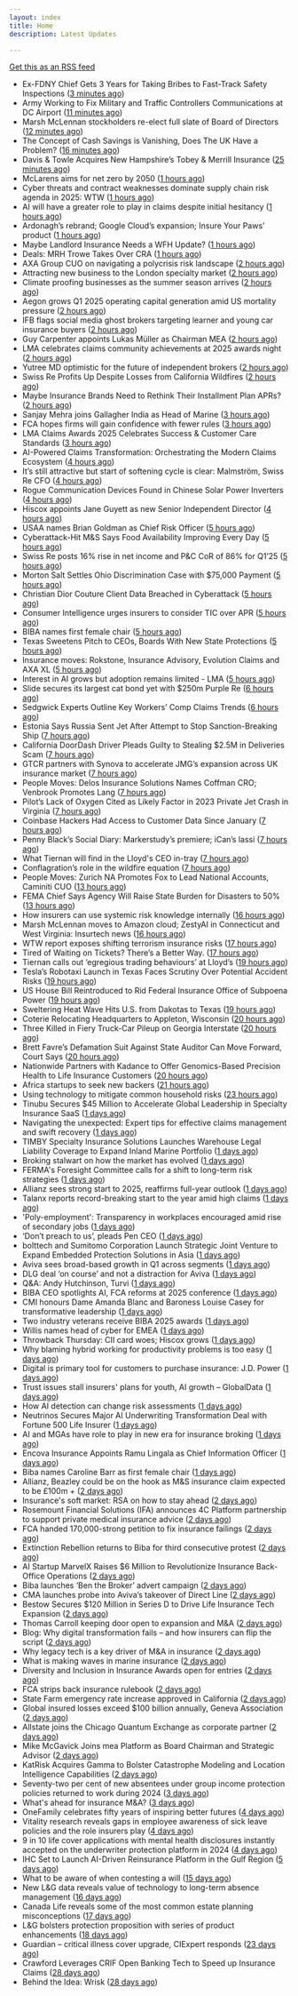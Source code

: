 ```yaml
---
layout: index
title: Home
description: Latest Updates

---
```


[Get this as an RSS feed](/feed.rss)

<!-- news_marker starts -->
- Ex-FDNY Chief Gets 3 Years for Taking Bribes to Fast-Track Safety Inspections ([3 minutes ago](https://www.insurancejournal.com/news/east/2025/05/16/824030.htm))
- Army Working to Fix Military and Traffic Controllers Communications at DC Airport ([11 minutes ago](https://www.insurancejournal.com/news/east/2025/05/16/824024.htm))
- Marsh McLennan stockholders re-elect full slate of Board of Directors ([12 minutes ago](https://www.reinsurancene.ws/marsh-mclennan-stockholders-re-elect-full-slate-of-board-of-directors/))
- The Concept of Cash Savings is Vanishing, Does The UK Have a Problem? ([16 minutes ago](https://insurance-edge.net/2025/05/16/the-concept-of-cash-savings-is-vanishing-does-the-uk-have-a-problem/))
- Davis & Towle Acquires New Hampshire’s Tobey & Merrill Insurance ([25 minutes ago](https://www.insurancejournal.com/news/east/2025/05/16/824021.htm))
- McLarens aims for net zero by 2050 ([1 hours ago](https://www.postonline.co.uk/news/7957770/mclarens-aims-for-net-zero-by-2050))
- Cyber threats and contract weaknesses dominate supply chain risk agenda in 2025: WTW ([1 hours ago](https://www.reinsurancene.ws/cyber-threats-and-contract-weaknesses-dominate-supply-chain-risk-agenda-in-2025-wtw/))
- AI will have a greater role to play in claims despite initial hesitancy ([1 hours ago](https://www.postonline.co.uk/broker/7957769/ai-will-have-a-greater-role-to-play-in-claims-despite-initial-hesitancy))
- Ardonagh’s rebrand; Google Cloud’s expansion; Insure Your Paws’ product ([1 hours ago](https://www.postonline.co.uk/news/7957764/ardonaghs-rebrand-google-clouds-expansion-insure-your-paws-product))
- Maybe Landlord Insurance Needs a WFH Update? ([1 hours ago](https://insurance-edge.net/2025/05/16/maybe-landlord-insurance-needs-a-wfh-update/))
- Deals: MRH Trowe Takes Over CRA ([1 hours ago](https://insurance-edge.net/2025/05/16/deals-mrh-trowe-takes-over-cra/))
- AXA Group CUO on navigating a polycrisis risk landscape ([2 hours ago](https://www.insurancebusinessmag.com/uk/news/breaking-news/axa-group-cuo-on-navigating-a-polycrisis-risk-landscape-535921.aspx))
- Attracting new business to the London specialty market ([2 hours ago](https://www.insurancebusinessmag.com/uk/news/breaking-news/attracting-new-business-to-the-london-specialty-market-535974.aspx))
- Climate proofing businesses as the summer season arrives ([2 hours ago](https://www.insurancebusinessmag.com/uk/news/catastrophe/climate-proofing-businesses-as-the-summer-season-arrives-535973.aspx))
- Aegon grows Q1 2025 operating capital generation amid US mortality pressure ([2 hours ago](https://www.insurancebusinessmag.com/uk/news/breaking-news/aegon-grows-q1-2025-operating-capital-generation-amid-us-mortality-pressure-535972.aspx))
- IFB flags social media ghost brokers targeting learner and young car insurance buyers ([2 hours ago](https://www.insurancebusinessmag.com/uk/news/auto-motor/ifb-flags-social-media-ghost-brokers-targeting-learner-and-young-car-insurance-buyers-535971.aspx))
- Guy Carpenter appoints Lukas Müller as Chairman MEA ([2 hours ago](https://www.reinsurancene.ws/guy-carpenter-appoints-lukas-muller-as-chairman-mea/))
- LMA celebrates claims community achievements at 2025 awards night ([2 hours ago](https://www.insurancebusinessmag.com/uk/news/claims/lma-celebrates-claims-community-achievements-at-2025-awards-night-535970.aspx))
- Yutree MD optimistic for the future of independent brokers ([2 hours ago](https://www.postonline.co.uk/news/7957767/yutree-md-optimistic-for-the-future-of-independent-brokers))
- Swiss Re Profits Up Despite Losses from California Wildfires ([2 hours ago](https://www.insurancejournal.com/news/international/2025/05/16/824017.htm))
- Maybe Insurance Brands Need to Rethink Their Installment Plan APRs? ([2 hours ago](https://insurance-edge.net/2025/05/16/maybe-insurance-brands-need-to-rethink-their-installment-plan-aprs/))
- Sanjay Mehra joins Gallagher India as Head of Marine ([3 hours ago](https://www.reinsurancene.ws/sanjay-mehra-joins-gallagher-india-as-head-of-marine/))
- FCA hopes firms will gain confidence with fewer rules ([3 hours ago](https://www.postonline.co.uk/news/7957766/fca-hopes-firms-will-gain-confidence-with-fewer-rules))
- LMA Claims Awards 2025 Celebrates Success & Customer Care Standards ([3 hours ago](https://insurance-edge.net/2025/05/16/lma-claims-awards-2025-celebrates-success-customer-care-standards/))
- AI-Powered Claims Transformation: Orchestrating the Modern Claims Ecosystem ([4 hours ago](https://insurance-edge.net/2025/05/16/ai-powered-claims-transformation-orchestrating-the-modern-claims-ecosystem/))
- It’s still attractive but start of softening cycle is clear: Malmström, Swiss Re CFO ([4 hours ago](https://www.reinsurancene.ws/its-still-attractive-but-start-of-softening-cycle-is-clear-malmstrom-swiss-re-cfo/))
- Rogue Communication Devices Found in Chinese Solar Power Inverters ([4 hours ago](https://www.insurancejournal.com/news/international/2025/05/16/824006.htm))
- Hiscox appoints Jane Guyett as new Senior Independent Director ([4 hours ago](https://www.reinsurancene.ws/hiscox-appoints-jane-guyett-as-new-senior-independent-director/))
- USAA names Brian Goldman as Chief Risk Officer ([5 hours ago](https://www.reinsurancene.ws/usaa-names-brian-goldman-as-chief-risk-officer/))
- Cyberattack-Hit M&S Says Food Availability Improving Every Day ([5 hours ago](https://www.insurancejournal.com/news/international/2025/05/16/824002.htm))
- Swiss Re posts 16% rise in net income and P&C CoR of 86% for Q1’25 ([5 hours ago](https://www.reinsurancene.ws/swiss-re-posts-16-rise-in-net-income-and-pc-cor-of-86-for-q125/))
- Morton Salt Settles Ohio Discrimination Case with $75,000 Payment ([5 hours ago](https://www.insurancejournal.com/news/midwest/2025/05/16/823999.htm))
- Christian Dior Couture Client Data Breached in Cyberattack ([5 hours ago](https://www.insurancejournal.com/news/national/2025/05/16/823975.htm))
- Consumer Intelligence urges insurers to consider TIC over APR ([5 hours ago](https://www.insurancebusinessmag.com/uk/news/auto-motor/consumer-intelligence-urges-insurers-to-consider-tic-over-apr-535940.aspx))
- BIBA names first female chair ([5 hours ago](https://www.insurancebusinessmag.com/uk/news/breaking-news/biba-names-first-female-chair-535939.aspx))
- Texas Sweetens Pitch to CEOs, Boards With New State Protections ([5 hours ago](https://www.insurancejournal.com/news/southcentral/2025/05/16/823995.htm))
- Insurance moves: Rokstone, Insurance Advisory, Evolution Claims and AXA XL ([5 hours ago](https://www.insurancebusinessmag.com/uk/news/breaking-news/insurance-moves-rokstone-insurance-advisory-evolution-claims-and-axa-xl-535937.aspx))
- Interest in AI grows but adoption remains limited - LMA ([5 hours ago](https://www.insurancebusinessmag.com/uk/news/technology/interest-in-ai-grows-but-adoption-remains-limited--lma-535936.aspx))
- Slide secures its largest cat bond yet with $250m Purple Re ([6 hours ago](https://www.reinsurancene.ws/slide-secures-its-largest-cat-bond-yet-with-250m-purple-re/))
- Sedgwick Experts Outline Key Workers’ Comp Claims Trends ([6 hours ago](https://www.insurancejournal.com/news/national/2025/05/16/823936.htm))
- Estonia Says Russia Sent Jet After Attempt to Stop Sanction-Breaking Ship ([7 hours ago](https://www.insurancejournal.com/news/international/2025/05/16/823959.htm))
- California DoorDash Driver Pleads Guilty to Stealing $2.5M in Deliveries Scam ([7 hours ago](https://www.insurancejournal.com/news/west/2025/05/16/823989.htm))
- GTCR partners with Synova to accelerate JMG’s expansion across UK insurance market ([7 hours ago](https://www.reinsurancene.ws/gtcr-partners-with-synova-to-accelerate-jmgs-expansion-across-uk-insurance-market/))
- People Moves: Delos Insurance Solutions Names Coffman CRO; Venbrook Promotes Lang ([7 hours ago](https://www.insurancejournal.com/news/west/2025/05/16/823705.htm))
- Pilot’s Lack of Oxygen Cited as Likely Factor in 2023 Private Jet Crash in Virginia ([7 hours ago](https://www.insurancejournal.com/news/east/2025/05/16/823826.htm))
- Coinbase Hackers Had Access to Customer Data Since January ([7 hours ago](https://www.insurancejournal.com/news/national/2025/05/16/823970.htm))
- Penny Black’s Social Diary: Markerstudy’s premiere; iCan’s lassi ([7 hours ago](https://www.postonline.co.uk/people/7957568/penny-blacks-social-diary-markerstudys-premiere-icans-lassi))
- What Tiernan will find in the Lloyd's CEO in-tray ([7 hours ago](https://www.postonline.co.uk/lloydslondon/7957720/what-tiernan-will-find-in-the-lloyds-ceo-in-tray))
- Conflagration’s role in the wildfire equation ([7 hours ago](https://www.insurancejournal.com/blogs/cotality/2025/05/16/823947.htm))
- People Moves: Zurich NA Promotes Fox to Lead National Accounts, Caminiti CUO ([13 hours ago](https://www.insurancejournal.com/news/national/2025/05/15/823985.htm))
- FEMA Chief Says Agency Will Raise State Burden for Disasters to 50% ([13 hours ago](https://www.insurancejournal.com/news/national/2025/05/15/823980.htm))
- How insurers can use systemic risk knowledge internally ([16 hours ago](https://www.dig-in.com/opinion/how-insurers-can-use-systemic-risk-knowledge-internally))
- Marsh McLennan moves to Amazon cloud; ZestyAI in Connecticut and West Virginia: Insurtech news ([16 hours ago](https://www.dig-in.com/news/marsh-mclennan-to-amazon-cloud-zestyai-and-insurtech-news))
- WTW report exposes shifting terrorism insurance risks ([17 hours ago](https://www.insurancebusinessmag.com/uk/news/breaking-news/wtw-report-exposes-shifting-terrorism-insurance-risks-535909.aspx))
- Tired of Waiting on Tickets? There’s a Better Way. ([17 hours ago](https://www.insurancejournal.com/blogs/expert-insured/2025/05/15/823954.htm))
- Tiernan calls out ‘egregious trading behaviours’ at Lloyd’s ([19 hours ago](https://www.postonline.co.uk/lloydslondon/7957765/tiernan-calls-out-egregious-trading-behaviours-at-lloyds))
- Tesla’s Robotaxi Launch in Texas Faces Scrutiny Over Potential Accident Risks ([19 hours ago](https://www.insurancejournal.com/news/southcentral/2025/05/15/823930.htm))
- US House Bill Reintroduced to Rid Federal Insurance Office of Subpoena Power ([19 hours ago](https://www.insurancejournal.com/news/national/2025/05/15/823897.htm))
- Sweltering Heat Wave Hits U.S. from Dakotas to Texas ([19 hours ago](https://www.insurancejournal.com/news/southcentral/2025/05/15/823927.htm))
- Coterie Relocating Headquarters to Appleton, Wisconsin ([20 hours ago](https://www.insurancejournal.com/news/midwest/2025/05/15/823924.htm))
- Three Killed in Fiery Truck-Car Pileup on Georgia Interstate ([20 hours ago](https://www.insurancejournal.com/news/southeast/2025/05/15/823917.htm))
- Brett Favre’s Defamation Suit Against State Auditor Can Move Forward, Court Says ([20 hours ago](https://www.insurancejournal.com/news/southeast/2025/05/15/823911.htm))
- Nationwide Partners with Kadance to Offer Genomics-Based Precision Health to Life Insurance Customers ([20 hours ago](https://www.insurtechinsights.com/nationwide-partners-with-kadance-to-offer-genomics-based-precision-health-to-life-insurance-customers/))
- Africa startups to seek new backers ([21 hours ago](https://www.dig-in.com/articles/africa-startups-to-seek-new-backers))
- Using technology to mitigate common household risks ([23 hours ago](https://www.dig-in.com/podcast/using-technology-to-mitigate-common-household-risks))
- Tinubu Secures $45 Million to Accelerate Global Leadership in Specialty Insurance SaaS ([1 days ago](https://www.insurtechinsights.com/tinubu-secures-45-million-to-accelerate-global-leadership-in-specialty-insurance-saas/))
- Navigating the unexpected: Expert tips for effective claims management and swift recovery ([1 days ago](https://www.insurancebusinessmag.com/uk/news/property-insurance/navigating-the-unexpected-expert-tips-for-effective-claims-management-and-swift-recovery-535498.aspx))
- TIMBY Specialty Insurance Solutions Launches Warehouse Legal Liability Coverage to Expand Inland Marine Portfolio ([1 days ago](https://www.insurtechinsights.com/timby-specialty-insurance-solutions-launches-warehouse-legal-liability-coverage-to-expand-inland-marine-portfolio/))
- Broking stalwart on how the market has evolved ([1 days ago](https://www.insurancebusinessmag.com/uk/news/breaking-news/broking-stalwart-on-how-the-market-has-evolved-535809.aspx))
- FERMA's Foresight Committee calls for a shift to long-term risk strategies ([1 days ago](https://www.insurancebusinessmag.com/uk/news/non-profits/fermas-foresight-committee-calls-for-a-shift-to-longterm-risk-strategies-535808.aspx))
- Allianz sees strong start to 2025, reaffirms full-year outlook ([1 days ago](https://www.insurancebusinessmag.com/uk/news/breaking-news/allianz-sees-strong-start-to-2025-reaffirms-fullyear-outlook-535802.aspx))
- Talanx reports record-breaking start to the year amid high claims ([1 days ago](https://www.insurancebusinessmag.com/uk/news/breaking-news/talanx-reports-recordbreaking-start-to-the-year-amid-high-claims-535796.aspx))
- 'Poly-employment': Transparency in workplaces encouraged amid rise of secondary jobs ([1 days ago](https://www.insurancebusinessmag.com/uk/news/breaking-news/polyemployment-transparency-in-workplaces-encouraged-amid-rise-of-secondary-jobs-535784.aspx))
- ‘Don’t preach to us’, pleads Pen CEO ([1 days ago](https://www.postonline.co.uk/broker/7957752/dont-preach-to-us-pleads-pen-ceo))
- bolttech and Sumitomo Corporation Launch Strategic Joint Venture to Expand Embedded Protection Solutions in Asia ([1 days ago](https://www.insurtechinsights.com/bolttech-and-sumitomo-corporation-launch-strategic-joint-venture-to-expand-embedded-protection-solutions-in-asia/))
- Aviva sees broad-based growth in Q1 across segments ([1 days ago](https://www.insurancebusinessmag.com/uk/news/breaking-news/aviva-sees-broadbased-growth-in-q1-across-segments-535781.aspx))
- DLG deal ‘on course’ and not a distraction for Aviva ([1 days ago](https://www.postonline.co.uk/news/7957750/dlg-deal-on-course-and-not-a-distraction-for-aviva))
- Q&A: Andy Hutchinson, Turvi ([1 days ago](https://www.postonline.co.uk/technology/7957394/qa-andy-hutchinson-turvi))
- BIBA CEO spotlights AI, FCA reforms at 2025 conference ([1 days ago](https://www.insurancebusinessmag.com/uk/news/breaking-news/biba-ceo-spotlights-ai-fca-reforms-at-2025-conference-535774.aspx))
- CMI honours Dame Amanda Blanc and Baroness Louise Casey for transformative leadership ([1 days ago](https://www.insurancebusinessmag.com/uk/news/breaking-news/cmi-honours-dame-amanda-blanc-and-baroness-louise-casey-for-transformative-leadership-535773.aspx))
- Two industry veterans receive BIBA 2025 awards ([1 days ago](https://www.insurancebusinessmag.com/uk/news/breaking-news/two-industry-veterans-receive-biba-2025-awards-535772.aspx))
- Willis names head of cyber for EMEA ([1 days ago](https://www.insurancebusinessmag.com/uk/news/cyber/willis-names-head-of-cyber-for-emea-535771.aspx))
- Throwback Thursday: CII card woes; Hiscox grows ([1 days ago](https://www.postonline.co.uk/personal/7956604/throwback-thursday-cii-card-woes-hiscox-grows))
- Why blaming hybrid working for productivity problems is too easy ([1 days ago](https://www.postonline.co.uk/people/7957728/why-blaming-hybrid-working-for-productivity-problems-is-too-easy))
- Digital is primary tool for customers to purchase insurance: J.D. Power ([1 days ago](https://www.dig-in.com/news/customers-prefer-buying-insurance-digitally-says-j-d-power))
- Trust issues stall insurers' plans for youth, AI growth – GlobalData ([1 days ago](https://www.insurancebusinessmag.com/uk/news/breaking-news/trust-issues-stall-insurers-plans-for-youth-ai-growth--globaldata-535747.aspx))
- How AI detection can change risk assessments ([1 days ago](https://www.dig-in.com/opinion/how-ai-detection-can-change-risk-assessments))
- Neutrinos Secures Major AI Underwriting Transformation Deal with Fortune 500 Life Insurer ([1 days ago](https://www.insurtechinsights.com/neutrinos-secures-major-ai-underwriting-transformation-deal-with-fortune-500-life-insurer/))
- AI and MGAs have role to play in new era for insurance broking ([1 days ago](https://www.postonline.co.uk/technology/7957751/ai-and-mgas-have-role-to-play-in-new-era-for-insurance-broking))
- Encova Insurance Appoints Ramu Lingala as Chief Information Officer ([1 days ago](https://www.insurtechinsights.com/encova-insurance-appoints-ramu-lingala-as-chief-information-officer/))
- Biba names Caroline Barr as first female chair ([1 days ago](https://www.postonline.co.uk/broker/7957749/biba-names-caroline-barr-as-first-female-chair))
- Allianz, Beazley could be on the hook as M&S insurance claim expected to be £100m + ([2 days ago](https://www.insurancebusinessmag.com/uk/news/cyber/allianz-beazley-could-be-on-the-hook-as-mands-insurance-claim-expected-to-be-100m--535626.aspx))
- Insurance's soft market: RSA on how to stay ahead ([2 days ago](https://www.insurancebusinessmag.com/uk/news/business-resilience/insurances-soft-market-rsa-on-how-to-stay-ahead-535625.aspx))
- Rosemount Financial Solutions (IFA) announces 4C Platform partnership to support private medical insurance advice ([2 days ago](https://ifamagazine.com/rosemount-financial-solutions-ifa-announces-4c-platform-partnership-to-support-private-medical-insurance-advice/))
- FCA handed 170,000-strong petition to fix insurance failings ([2 days ago](https://www.postonline.co.uk/regulation/7957747/fca-handed-170000-strong-petition-to-fix-insurance-failings))
- Extinction Rebellion returns to Biba for third consecutive protest ([2 days ago](https://www.postonline.co.uk/news/7957741/extinction-rebellion-returns-to-biba-for-third-consecutive-protest))
- AI Startup MarvelX Raises $6 Million to Revolutionize Insurance Back-Office Operations ([2 days ago](https://www.insurtechinsights.com/ai-startup-marvelx-raises-6-million-to-revolutionize-insurance-back-office-operations/))
- Biba launches ‘Ben the Broker’ advert campaign ([2 days ago](https://www.postonline.co.uk/broker/7957742/biba-launches-ben-the-broker-advert-campaign))
- CMA launches probe into Aviva’s takeover of Direct Line ([2 days ago](https://www.postonline.co.uk/regulation/7957748/cma-launches-probe-into-avivas-takeover-of-direct-line))
- Bestow Secures $120 Million in Series D to Drive Life Insurance Tech Expansion ([2 days ago](https://www.insurtechinsights.com/bestow-secures-120-million-in-series-d-to-drive-life-insurance-tech-expansion/))
- Thomas Carroll keeping door open to expansion and M&A ([2 days ago](https://www.postonline.co.uk/broker/7957710/thomas-carroll-keeping-door-open-to-expansion-and-ma))
- Blog: Why digital transformation fails – and how insurers can flip the script ([2 days ago](https://www.postonline.co.uk/market-access/technology/7957641/blog-why-digital-transformation-fails-and-how-insurers-can-flip-the-script))
- Why legacy tech is a key driver of M&A in insurance ([2 days ago](https://www.postonline.co.uk/technology/7957402/why-legacy-tech-is-a-key-driver-of-ma-in-insurance))
- What is making waves in marine insurance ([2 days ago](https://www.postonline.co.uk/commercial/7957426/what-is-making-waves-in-marine-insurance))
- Diversity and Inclusion in Insurance Awards open for entries ([2 days ago](https://www.postonline.co.uk/people/7957734/diversity-and-inclusion-in-insurance-awards-open-for-entries))
- FCA strips back insurance rulebook ([2 days ago](https://www.postonline.co.uk/news/7957740/fca-strips-back-insurance-rulebook))
- State Farm emergency rate increase approved in California ([2 days ago](https://www.dig-in.com/news/state-farm-emergency-rate-increase-approved-in-california))
- Global insured losses exceed $100 billion annually, Geneva Association ([2 days ago](https://www.dig-in.com/news/global-insured-losses-exceed-100-billion-annually))
- Allstate joins the Chicago Quantum Exchange as corporate partner ([2 days ago](https://www.dig-in.com/news/allstate-chicago-quantum-exchange-partner-on-quantum-and-ai))
- Mike McGavick Joins mea Platform as Board Chairman and Strategic Advisor ([2 days ago](https://www.insurtechinsights.com/mike-mcgavick-joins-mea-platform-as-board-chairman-and-strategic-advisor/))
- KatRisk Acquires Gamma to Bolster Catastrophe Modeling and Location Intelligence Capabilities ([2 days ago](https://www.insurtechinsights.com/katrisk-acquires-gamma-to-bolster-catastrophe-modeling-and-location-intelligence-capabilities/))
- Seventy-two per cent of new absentees under group income protection policies returned to work during 2024 ([3 days ago](https://ifamagazine.com/seventy-two-per-cent-of-new-absentees-under-group-income-protection-policies-returned-to-work-during-2024/))
- What's ahead for insurance M&A? ([3 days ago](https://www.dig-in.com/news/whats-ahead-for-insurance-m-a))
- OneFamily celebrates fifty years of inspiring better futures ([4 days ago](https://ifamagazine.com/onefamily-celebrates-fifty-years-of-inspiring-better-futures/))
- Vitality research reveals gaps in employee awareness of sick leave policies and the role insurers play ([4 days ago](https://ifamagazine.com/vitality-research-reveals-gaps-in-employee-awareness-of-sick-leave-policies-and-the-role-insurers-play/))
- 9 in 10 life cover applications with mental health disclosures instantly accepted on the underwriter protection platform in 2024 ([4 days ago](https://ifamagazine.com/9-in-10-life-cover-applications-with-mental-health-disclosures-instantly-accepted-on-the-underwriter-protection-platform-in-2024/))
- IHC Set to Launch AI-Driven Reinsurance Platform in the Gulf Region ([5 days ago](https://thefintechtimes.com/ihc-set-to-launch-ai-driven-reinsurance-platform/))
- What to be aware of when contesting a will ([15 days ago](https://ifamagazine.com/what-to-be-aware-of-when-contesting-a-will/))
- New L&G data reveals value of technology to long-term absence management ([16 days ago](https://ifamagazine.com/new-lg-data-reveals-value-of-technology-to-long-term-absence-management/))
- Canada Life reveals some of the most common estate planning misconceptions ([17 days ago](https://ifamagazine.com/some-of-the-most-common-estate-planning-misconceptions-revealed/))
- L&G bolsters protection proposition with series of product enhancements ([18 days ago](https://ifamagazine.com/lg-bolsters-protection-proposition-with-series-of-product-enhancements/))
- Guardian – critical illness cover upgrade, CIExpert responds ([23 days ago](https://ifamagazine.com/guardian-critical-illness-cover-upgrade-ciexpert-responds/))
- Crawford Leverages CRIF Open Banking Tech to Speed up Insurance Claims ([28 days ago](https://thefintechtimes.com/crawford-leverages-crif-open-banking-tech-to-speed-up-insurance-claims/))
- Behind the Idea: Wrisk ([28 days ago](https://thefintechtimes.com/behind-the-idea-wrisk/))

<!-- news_marker ends -->